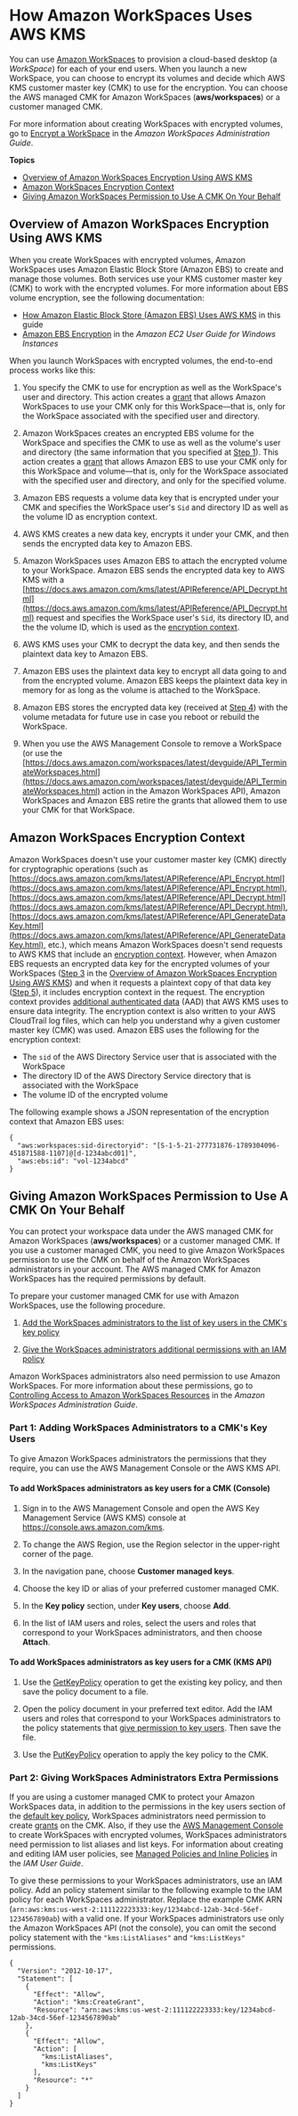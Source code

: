 # How Amazon WorkSpaces Uses AWS KMS<a name="services-workspaces"></a>

You can use [Amazon WorkSpaces](https://aws.amazon.com/workspaces/) to provision a cloud\-based desktop \(a *WorkSpace*\) for each of your end users\. When you launch a new WorkSpace, you can choose to encrypt its volumes and decide which AWS KMS customer master key \(CMK\) to use for the encryption\. You can choose the AWS managed CMK for Amazon WorkSpaces \(**aws/workspaces**\) or a customer managed CMK\.

For more information about creating WorkSpaces with encrypted volumes, go to [Encrypt a WorkSpace](https://docs.aws.amazon.com/workspaces/latest/adminguide/wsp_encrypt_workspace.html) in the *Amazon WorkSpaces Administration Guide*\.

**Topics**
+ [Overview of Amazon WorkSpaces Encryption Using AWS KMS](#services-workspaces-overview)
+ [Amazon WorkSpaces Encryption Context](#services-workspaces-encryptioncontext)
+ [Giving Amazon WorkSpaces Permission to Use A CMK On Your Behalf](#services-workspaces-permissions)

## Overview of Amazon WorkSpaces Encryption Using AWS KMS<a name="services-workspaces-overview"></a>

When you create WorkSpaces with encrypted volumes, Amazon WorkSpaces uses Amazon Elastic Block Store \(Amazon EBS\) to create and manage those volumes\. Both services use your KMS customer master key \(CMK\) to work with the encrypted volumes\. For more information about EBS volume encryption, see the following documentation:
+ [How Amazon Elastic Block Store \(Amazon EBS\) Uses AWS KMS](services-ebs.md) in this guide
+ [Amazon EBS Encryption](https://docs.aws.amazon.com/AWSEC2/latest/UserGuide/EBSEncryption.html) in the *Amazon EC2 User Guide for Windows Instances*

When you launch WorkSpaces with encrypted volumes, the end\-to\-end process works like this:

1. <a name="WSP-you-specify-CMK"></a>You specify the CMK to use for encryption as well as the WorkSpace's user and directory\. This action creates a [grant](grants.md) that allows Amazon WorkSpaces to use your CMK only for this WorkSpace—that is, only for the WorkSpace associated with the specified user and directory\.

1. Amazon WorkSpaces creates an encrypted EBS volume for the WorkSpace and specifies the CMK to use as well as the volume's user and directory \(the same information that you specified at [Step 1](#WSP-you-specify-CMK)\)\. This action creates a [grant](grants.md) that allows Amazon EBS to use your CMK only for this WorkSpace and volume—that is, only for the WorkSpace associated with the specified user and directory, and only for the specified volume\.

1. <a name="WSP-EBS-requests-encrypted-volume-data-key"></a>Amazon EBS requests a volume data key that is encrypted under your CMK and specifies the WorkSpace user's `Sid` and directory ID as well as the volume ID as encryption context\.

1. <a name="WSP-KMS-creates-data-key"></a>AWS KMS creates a new data key, encrypts it under your CMK, and then sends the encrypted data key to Amazon EBS\.

1. <a name="WSP-uses-EBS-to-attach-encrypted-volume"></a>Amazon WorkSpaces uses Amazon EBS to attach the encrypted volume to your WorkSpace\. Amazon EBS sends the encrypted data key to AWS KMS with a [https://docs.aws.amazon.com/kms/latest/APIReference/API_Decrypt.html](https://docs.aws.amazon.com/kms/latest/APIReference/API_Decrypt.html) request and specifies the WorkSpace user's `Sid`, its directory ID, and the the volume ID, which is used as the [encryption context](#services-workspaces-encryptioncontext)\.

1. AWS KMS uses your CMK to decrypt the data key, and then sends the plaintext data key to Amazon EBS\.

1. Amazon EBS uses the plaintext data key to encrypt all data going to and from the encrypted volume\. Amazon EBS keeps the plaintext data key in memory for as long as the volume is attached to the WorkSpace\.

1. Amazon EBS stores the encrypted data key \(received at [Step 4](#WSP-KMS-creates-data-key)\) with the volume metadata for future use in case you reboot or rebuild the WorkSpace\.

1. When you use the AWS Management Console to remove a WorkSpace \(or use the [https://docs.aws.amazon.com/workspaces/latest/devguide/API_TerminateWorkspaces.html](https://docs.aws.amazon.com/workspaces/latest/devguide/API_TerminateWorkspaces.html) action in the Amazon WorkSpaces API\), Amazon WorkSpaces and Amazon EBS retire the grants that allowed them to use your CMK for that WorkSpace\.

## Amazon WorkSpaces Encryption Context<a name="services-workspaces-encryptioncontext"></a>

Amazon WorkSpaces doesn't use your customer master key \(CMK\) directly for cryptographic operations \(such as [https://docs.aws.amazon.com/kms/latest/APIReference/API_Encrypt.html](https://docs.aws.amazon.com/kms/latest/APIReference/API_Encrypt.html), [https://docs.aws.amazon.com/kms/latest/APIReference/API_Decrypt.html](https://docs.aws.amazon.com/kms/latest/APIReference/API_Decrypt.html), [https://docs.aws.amazon.com/kms/latest/APIReference/API_GenerateDataKey.html](https://docs.aws.amazon.com/kms/latest/APIReference/API_GenerateDataKey.html), etc\.\), which means Amazon WorkSpaces doesn't send requests to AWS KMS that include an [encryption context](concepts.md#encrypt_context)\. However, when Amazon EBS requests an encrypted data key for the encrypted volumes of your WorkSpaces \([Step 3](#WSP-EBS-requests-encrypted-volume-data-key) in the [Overview of Amazon WorkSpaces Encryption Using AWS KMS](#services-workspaces-overview)\) and when it requests a plaintext copy of that data key \([Step 5](#WSP-uses-EBS-to-attach-encrypted-volume)\), it includes encryption context in the request\. The encryption context provides [additional authenticated data](https://docs.aws.amazon.com/crypto/latest/userguide/cryptography-concepts.html#term-aad) \(AAD\) that AWS KMS uses to ensure data integrity\. The encryption context is also written to your AWS CloudTrail log files, which can help you understand why a given customer master key \(CMK\) was used\. Amazon EBS uses the following for the encryption context:
+ The `sid` of the AWS Directory Service user that is associated with the WorkSpace
+ The directory ID of the AWS Directory Service directory that is associated with the WorkSpace
+ The volume ID of the encrypted volume

The following example shows a JSON representation of the encryption context that Amazon EBS uses:

```
{
  "aws:workspaces:sid-directoryid": "[S-1-5-21-277731876-1789304096-451871588-1107]@[d-1234abcd01]",
  "aws:ebs:id": "vol-1234abcd"
}
```

## Giving Amazon WorkSpaces Permission to Use A CMK On Your Behalf<a name="services-workspaces-permissions"></a>

You can protect your workspace data under the AWS managed CMK for Amazon WorkSpaces \(**aws/workspaces**\) or a customer managed CMK\. If you use a customer managed CMK, you need to give Amazon WorkSpaces permission to use the CMK on behalf of the Amazon WorkSpaces administrators in your account\. The AWS managed CMK for Amazon WorkSpaces has the required permissions by default\.

To prepare your customer managed CMK for use with Amazon WorkSpaces, use the following procedure\.

1. [Add the WorkSpaces administrators to the list of key users in the CMK's key policy](#workspaces-permissions-key-users)

1. [Give the WorkSpaces administrators additional permissions with an IAM policy](#workspaces-permissions-iam-policy)

Amazon WorkSpaces administrators also need permission to use Amazon WorkSpaces\. For more information about these permissions, go to [Controlling Access to Amazon WorkSpaces Resources](https://docs.aws.amazon.com/workspaces/latest/adminguide/wsp_iam.html) in the *Amazon WorkSpaces Administration Guide*\.

### Part 1: Adding WorkSpaces Administrators to a CMK's Key Users<a name="workspaces-permissions-key-users"></a>

To give Amazon WorkSpaces administrators the permissions that they require, you can use the AWS Management Console or the AWS KMS API\.

#### To add WorkSpaces administrators as key users for a CMK \(Console\)<a name="workspaces-permissions-users-console"></a>

1. Sign in to the AWS Management Console and open the AWS Key Management Service \(AWS KMS\) console at [https://console\.aws\.amazon\.com/kms](https://console.aws.amazon.com/kms)\.

1. To change the AWS Region, use the Region selector in the upper\-right corner of the page\.

1. In the navigation pane, choose **Customer managed keys**\.

1. Choose the key ID or alias of your preferred customer managed CMK\.

1. In the **Key policy** section, under **Key users**, choose **Add**\.

1. In the list of IAM users and roles, select the users and roles that correspond to your WorkSpaces administrators, and then choose **Attach**\.

#### To add WorkSpaces administrators as key users for a CMK \(KMS API\)<a name="workspaces-permissions-users-api"></a>

1. Use the [GetKeyPolicy](https://docs.aws.amazon.com/kms/latest/APIReference/API_GetKeyPolicy.html) operation to get the existing key policy, and then save the policy document to a file\.

1. Open the policy document in your preferred text editor\. Add the IAM users and roles that correspond to your WorkSpaces administrators to the policy statements that [give permission to key users](key-policies.md#key-policy-default-allow-users)\. Then save the file\.

1. Use the [PutKeyPolicy](https://docs.aws.amazon.com/kms/latest/APIReference/API_PutKeyPolicy.html) operation to apply the key policy to the CMK\.

### Part 2: Giving WorkSpaces Administrators Extra Permissions<a name="workspaces-permissions-iam-policy"></a>

If you are using a customer managed CMK to protect your Amazon WorkSpaces data, in addition to the permissions in the key users section of the [default key policy](key-policies.md#key-policy-default), WorkSpaces administrators need permission to create [grants](grants.md) on the CMK\. Also, if they use the [AWS Management Console](https://console.aws.amazon.com/console/home) to create WorkSpaces with encrypted volumes, WorkSpaces administrators need permission to list aliases and list keys\. For information about creating and editing IAM user policies, see [Managed Policies and Inline Policies](https://docs.aws.amazon.com/IAM/latest/UserGuide/access_policies_managed-vs-inline.html) in the *IAM User Guide*\.

To give these permissions to your WorkSpaces administrators, use an IAM policy\. Add an policy statement similar to the following example to the IAM policy for each WorkSpaces administrator\. Replace the example CMK ARN \(`arn:aws:kms:us-west-2:111122223333:key/1234abcd-12ab-34cd-56ef-1234567890ab`\) with a valid one\. If your WorkSpaces administrators use only the Amazon WorkSpaces API \(not the console\), you can omit the second policy statement with the `"kms:ListAliases"` and `"kms:ListKeys"` permissions\.

```
{
  "Version": "2012-10-17",
  "Statement": [
    {
      "Effect": "Allow",
      "Action": "kms:CreateGrant",
      "Resource": "arn:aws:kms:us-west-2:111122223333:key/1234abcd-12ab-34cd-56ef-1234567890ab"
    },
    {
      "Effect": "Allow",
      "Action": [
        "kms:ListAliases",
        "kms:ListKeys"
      ],
      "Resource": "*"
    }
  ]
}
```